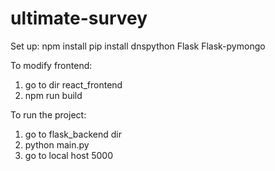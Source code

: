# ultimate-survey
Set up:
npm install
pip install dnspython Flask Flask-pymongo

To modify frontend:
1. go to dir react_frontend
2. npm run build

To run the project:
1. go to flask_backend dir
2. python main.py
3. go to local host 5000
